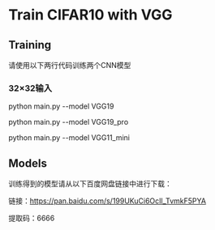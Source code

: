 # Train CIFAR10 with VGG

## Training
请使用以下两行代码训练两个CNN模型          

### 32$\times$32输入
python main.py --model VGG19                            

python main.py --model VGG19_pro

python main.py --model VGG11_mini

## Models
训练得到的模型请从以下百度网盘链接中进行下载：

链接：https://pan.baidu.com/s/199UKuCi6OcIl_TvmkF5PYA 

提取码：6666 

